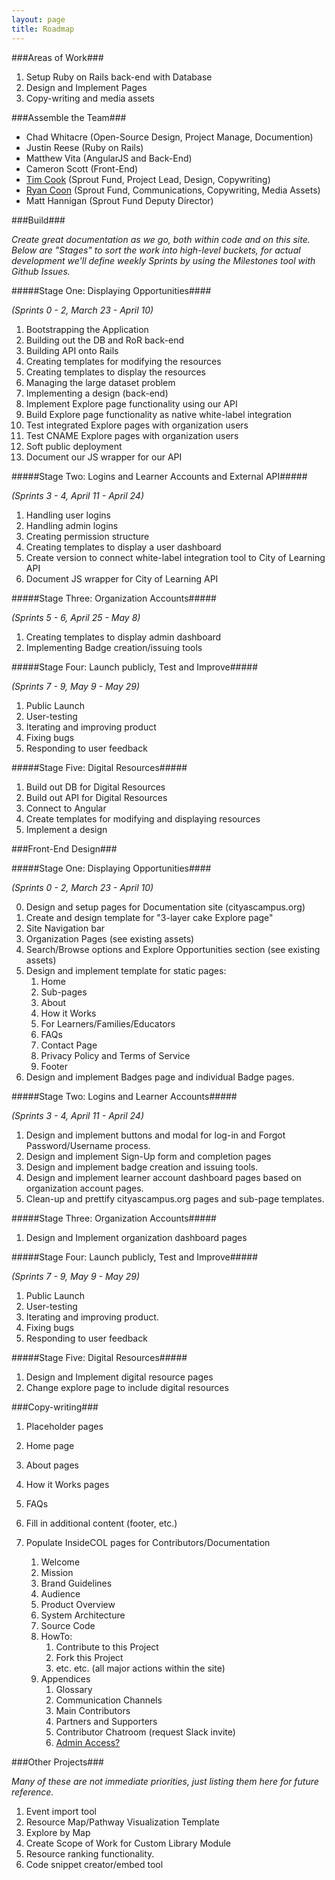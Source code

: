 ```yaml
---
layout: page
title: Roadmap
---
```

###Areas of Work###

1.  Setup Ruby on Rails back-end with Database
2.  Design and Implement Pages
3.  Copy-writing and media assets

###Assemble the Team###

*   Chad Whitacre (Open-Source Design, Project Manage, Documention)
*   Justin Reese (Ruby on Rails)
*   Matthew Vita (AngularJS and Back-End)
*   Cameron Scott (Front-End)
*   [Tim Cook](mailto:tim@sproutfund.org) (Sprout Fund, Project Lead, Design, Copywriting)
*   [Ryan Coon](mailto:ryan@sproutfund.org) (Sprout Fund, Communications, Copywriting, Media Assets)
*   Matt Hannigan (Sprout Fund Deputy Director)

###Build###

_Create great documentation as we go, both within code and on this site._
_Below are "Stages" to sort the work into high-level buckets, for actual development we'll define weekly Sprints by using the Milestones tool with Github Issues._


#####Stage One: Displaying Opportunities####

*(Sprints 0 - 2, March 23 - April 10)*

1.  Bootstrapping the Application
2.  Building out the DB and RoR back-end
3.  Building API onto Rails
4.  Creating templates for modifying the resources
5.  Creating templates to display the resources
6.  Managing the large dataset problem
7.  Implementing a design (back-end)
8.  Implement Explore page functionality using our API
9.  Build Explore page functionality as native white-label integration
10. Test integrated Explore pages with organization users
11. Test CNAME Explore pages with organization users
12. Soft public deployment
13. Document our JS wrapper for our API

#####Stage Two: Logins and Learner Accounts and External API#####

*(Sprints 3 - 4, April 11 - April 24)*

1.  Handling user logins
2.  Handling admin logins
3.  Creating permission structure
4.  Creating templates to display a user dashboard
5.  Create version to connect white-label integration tool to City of Learning API
6.  Document JS wrapper for City of Learning API

#####Stage Three: Organization Accounts#####

*(Sprints 5 - 6, April 25 - May 8)*

1.  Creating templates to display admin dashboard
2.  Implementing Badge creation/issuing tools

#####Stage Four: Launch publicly, Test and Improve#####

*(Sprints 7 - 9, May 9 - May 29)*

1. Public Launch
2. User-testing
3. Iterating and improving product
4. Fixing bugs
5. Responding to user feedback

#####Stage Five: Digital Resources#####

1. Build out DB for Digital Resources
2. Build out API for Digital Resources
3. Connect to Angular
4. Create templates for modifying and displaying resources
5. Implement a design

###Front-End Design###

#####Stage One: Displaying Opportunities####

*(Sprints 0 - 2, March 23 - April 10)*

0. Design and setup pages for Documentation site (cityascampus.org)
1.  Create and design template for "3-layer cake Explore page"
  1. Site Navigation bar
  2. Organization Pages (see existing assets)
  3. Search/Browse options and Explore Opportunities section (see existing assets)
2.  Design and implement template for static pages:
    1. Home
    2. Sub-pages
      1.  About
      2.  How it Works
      3.  For Learners/Families/Educators
      4.  FAQs
      6.  Contact Page
      7.  Privacy Policy and Terms of Service
    3. Footer
3.  Design and implement Badges page and individual Badge pages.

#####Stage Two: Logins and Learner Accounts#####

*(Sprints 3 - 4, April 11 - April 24)*

1.  Design and implement buttons and modal for log-in and Forgot Password/Username process.
2.  Design and implement Sign-Up form and completion pages
3.  Design and implement badge creation and issuing tools.
4.  Design and implement learner account dashboard pages based on organization account pages.
5.  Clean-up and prettify cityascampus.org pages and sub-page templates.

#####Stage Three: Organization Accounts#####

1.  Design and Implement organization dashboard pages

#####Stage Four: Launch publicly, Test and Improve#####

*(Sprints 7 - 9, May 9 - May 29)*

1. Public Launch
2. User-testing
3. Iterating and improving product.
4. Fixing bugs
5. Responding to user feedback


#####Stage Five: Digital Resources#####

1.  Design and Implement digital resource pages
2.  Change explore page to include digital resources


###Copy-writing###

1.  Placeholder pages
2.  Home page
3.  About pages
4.  How it Works pages
5.  FAQs
6.  Fill in additional content (footer, etc.)
7.  Populate InsideCOL pages for Contributors/Documentation

    1.  Welcome
    2.  Mission
    3.  Brand Guidelines
    4.  Audience
    5.  Product Overview
    6.  System Architecture
    7.  Source Code
    8.  HowTo:
        1.  Contribute to this Project
        2.  Fork this Project
        3.  etc. etc. (all major actions within the site)
    9.  Appendices
        1.  Glossary
        2.  Communication Channels
        3.  Main Contributors
        4.  Partners and Supporters
        5.  Contributor Chatroom (request Slack invite)
        6.  [Admin Access?](http://inside.gratipay.com/appendices/access)

###Other Projects###

_Many of these are not immediate priorities, just listing them here for future reference._

1.  Event import tool
2.  Resource Map/Pathway Visualization Template
3.  Explore by Map
4.  Create Scope of Work for Custom Library Module
5.  Resource ranking functionality.
6.  Code snippet creator/embed tool
